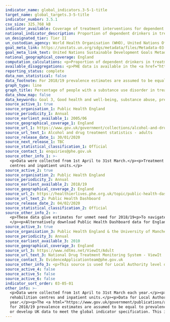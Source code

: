 ```yaml
---
indicator_name: global_indicators.3-5-1-title
target_name: global_targets.3-5-title
indicator_number: 3.5.1
csv_size: 325.768 kB
indicator_available: Coverage of treatment interventions for dependent drinkers
national_indicator_description: Proportion of dependent drinkers in treatment
un_designated_tier: Tier II
un_custodian_agency: World Health Organisation (WHO), United Nations Office on Drugs and Crime (UNODC)
goal_meta_link: https://unstats.un.org/sdgs/metadata/files/Metadata-03-05-01.pdf
goal_meta_link_text: United Nations Sustainable Development Goals Metadata (PDF 4.0 MB)
national_geographical_coverage: England
computation_calculations: <p>Proportion of dependent drinkers in treatment (2010/11-2017/18) = (number of adults in treatment / estimated prevalence) x 100</p><p>Proportion of dependent drinkers in treatment (2018/19) = 100 - Proportion of dependent drinkers NOT in treatment</p>
available_disaggregations: <p>PHE data is available in the <a href="https://www.gov.uk/government/collections/alcohol-and-drug-misuse-and-treatment-statistics#alcohol-and-drug-treatment-statistics:-adults">PHE Alcohol and drug misuse and treatment statistics</a> for the number and percentage of adults (18+) and young people in treatment for substance use disorders (drug use disorders and alcohol use disorders) including by substance, sex, age, ethnicity, and disability status. This information is not presented here as we do not have estimates of the number of people in treatment for these groups.</p><p>Proportion of dependent drinkers in treatment by income group is currently only available for 2018/2019.</p> 
reporting_status: complete
data_non_statistical: false
data_footnote: For 2018/19 prevalence estimates are assumed to be equal to prevalence estimates in 2017/18.
graph_type: line
graph_title: Percentage of people with a substance use disorder in treatment
data_show_map: false
data_keywords: Goal 3, Good health and well-being, substance abuse, prevention, treatment, drugs, alcohol, narcotics, addiction, rehabilitation
source_active_1: true
source_organisation_1: Public Health England
source_periodicity_1: Annual
source_earliest_available_1: 2005/06
source_geographical_coverage_1: England
source_url_1: https://www.gov.uk/government/collections/alcohol-and-drug-misuse-and-treatment-statistics
source_url_text_1: Alcohol and drug treatment statistics - adults
source_release_date_1: 30/01/2020
source_next_release_1: TBC
source_statistical_classification_1: Official
source_contact_1: enquiries@phe.gov.uk
source_other_info_1: >-
  <p>Data were collected from 1st April to 31st March.</p><p>Treatment centres from across England submitted the data to Public Health England (PHE). These treatment centres include - community-based specialist drug and alcohol services, primary care services, residential rehabilition
  centres and inpatient units.</p>
source_active_2: true
source_organisation_2: Public Health England
source_periodicity_2: Annual
source_earliest_available_2: 2018/19
source_geographical_coverage_2: England
source_url_2: https://healthierlives.phe.org.uk/topic/public-health-dashboard/comparisons#par/E92000001/ati/202/iid/93010/sexId/-1/gid/1938133162/pat/202
source_url_text_2: Public Health Dashboard
source_release_date_2: 04/02/2020
source_statistical_classification_2: Official
source_other_info_2: >-
  <p>These data give estimates for unmet need for 2018/19<p>To navigate to data select Alcohol treatment - Proportion of dependent drinkers not in treatment (%) Current method, </p><p>or Drug treatment - Proportion of opiates and/or crack cocaine users (i.e. OCU) not in treatment (%).
  </p><p>Alternatively download Public Health Dashboard data for England. </p>
source_active_3: true
source_organisation_3: Public Health England & the University of Manchester
source_periodicity_3: Annual
source_earliest_available_3: 2010
source_geographical_coverage_3: England
source_url_3: https://www.ndtms.net/ViewIt/Adult
source_url_text_3: National Drug Treatment Monitoring System - ViewIt
source_contact_3: EvidenceApplicationteam@phe.gov.uk
source_other_info_3: <p>This source is used for Local Authority level data on number of people in treatment.</p><p>To download data for all Local Authorities use the 'all indicators for all local authorities' button in the top right. Alternatively, individual LAs can be selected using the drop down menus
source_active_4: false
source_active_5: false
source_active_6: false
indicator_sort_order: 03-05-01
other_info: >-
  <p>Data were collected from 1st April to 31st March each year.</p><p>Treatment centres from across England submitted the data to Public Health England (PHE). These treatment centres include community-based specialist drug and alcohol services, primary care services, residential
  rehabilition centres and inpatient units.</p><p>Data for Local Authories on the ViewIt platform are rounded to the nearest 5, so may not exactly sum to UK figures.</p><p>Double counting in the treatment figures may have occurred if individulas moved between treatment centres during the
  year.</p><p>The <a html="https://www.gov.uk/government/publications/alcohol-dependence-prevalence-in-england">Prevalence, trends and amenability to treatment report</a> published by the University of Sheffield explains how alcohol prevalence estimates were calculated. Please note that
  for 2018/19 prevalence estimates are assumed to be equal to prevalence estimates in 2017/18.</p><p>The 2019 Index of Multiple Deprivation is used for Deprivation decile.</p> This indicator is being used as an approximation of the UN SDG Indicator. Where possible, we will work to identify
  or develop UK data to meet the global indicator specification. This indicator has been identified in collaboration with topic experts.
---
```

